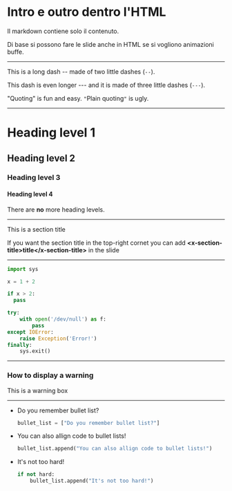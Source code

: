 # Intro e outro dentro l'HTML

Il markdown contiene solo il contenuto.

Di base si possono fare le slide anche in HTML se si vogliono animazioni buffe.

----

This is a long dash -- made of two little dashes (`--`).

This dash is even longer --- and it is made of three little dashes (`---`).

"Quoting" is fun and easy. `"`Plain quoting`"` is ugly.

----

# Heading level 1

## Heading level 2

### Heading level 3

#### Heading level 4

There are **no** more heading levels.

----

<x-section-title>This is a section title</x-section-title>

If you want the section title in the top-right cornet
you can add **&lt;x-section-title&gt;title&lt;/x-section-title&gt;** in the slide

----

```python
import sys

x = 1 + 2

if x > 2:
  pass

try:
    with open('/dev/null') as f:
        pass
except IOError:
    raise Exception('Error!')
finally:
    sys.exit()
```

----

### How to display a warning

This is a warning box <!-- .element: class="warning" -->

----

- Do you remember bullet list?
  ```python
  bullet_list = ["Do you remember bullet list?"]
  ```
- You can also allign code to bullet lists!
  ```python
  bullet_list.append("You can also allign code to bullet lists!")
  ```
- It's not too hard!
  ```python
  if not hard:
      bullet_list.append("It's not too hard!")
  ```
